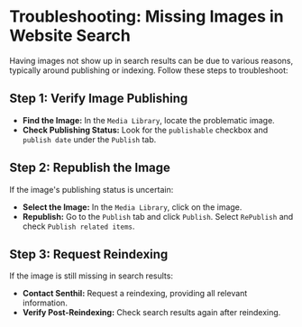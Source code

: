 # Troubleshooting: Missing Images in Website Search

Having images not show up in search results can be due to various reasons, typically around publishing or indexing. Follow these steps to troubleshoot:

## Step 1: Verify Image Publishing

- **Find the Image:** In the `Media Library`, locate the problematic image.
- **Check Publishing Status:** Look for the `publishable` checkbox and `publish date` under the `Publish` tab.

## Step 2: Republish the Image

If the image's publishing status is uncertain:

- **Select the Image:** In the `Media Library`, click on the image.
- **Republish:** Go to the `Publish` tab and click `Publish`. Select `RePublish` and check `Publish related items`.

## Step 3: Request Reindexing

If the image is still missing in search results:

- **Contact Senthil:** Request a reindexing, providing all relevant information.
- **Verify Post-Reindexing:** Check search results again after reindexing.

